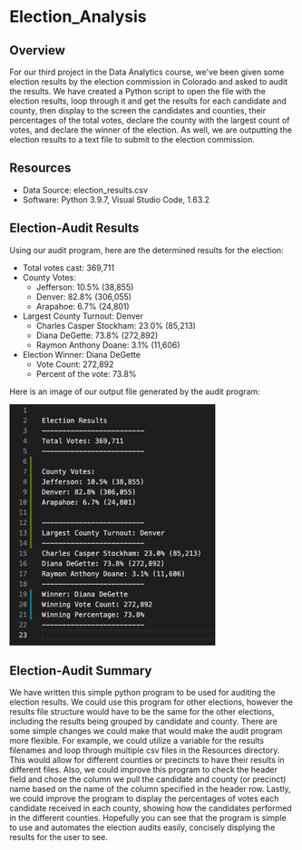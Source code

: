 # Election_Analysis
## Overview 
For our third project in the Data Analytics course, we've been given some election results by the election commission in Colorado and asked to audit the results.  We have created a Python script to open the file with the election results, loop through it and get the results for each candidate and county, then display to the screen the candidates and counties, their percentages of the total votes, declare the county with the largest count of votes, and declare the winner of the election.  As well, we are outputting the election results to a text file to submit to the election commission.   

## Resources
- Data Source: election_results.csv
- Software: Python 3.9.7, Visual Studio Code, 1.63.2

## Election-Audit Results

Using our audit program, here are the determined results for the election:
* Total votes cast:  369,711 
* County Votes:
    * Jefferson: 10.5% (38,855)
    * Denver: 82.8% (306,055)
    * Arapahoe: 6.7% (24,801)
* Largest County Turnout: Denver 
    * Charles Casper Stockham: 23.0% (85,213)
    * Diana DeGette: 73.8% (272,892)
    * Raymon Anthony Doane: 3.1% (11,606)
* Election Winner: Diana DeGette
    * Vote Count: 272,892
    * Percent of the vote: 73.8% 

Here is an image of our output file generated by the audit program:

![2017 Stock Analysis](/analysis/election_analysis.png) 

## Election-Audit Summary

We have written this simple python program to be used for auditing the election results. We could use this program for other elections, however the results file structure would have to be the same for the other elections, including the results being grouped by candidate and county.  There are some simple changes we could make that would make the audit program more flexible.  For example, we could utilize a variable for the results filenames and loop through multiple csv files in the Resources directory.  This would allow for different counties or precincts to have their results in different files.  Also, we could improve this program to check the header field and chose the column we pull the candidate and county (or precinct) name based on the name of the column specified in the header row.  Lastly, we could improve the program to display the percentages of votes each candidate received in each county, showing how the candidates performed in the different counties.  Hopefully you can see that the program is simple to use and automates the election audits easily, concisely displying the results for the user to see.  